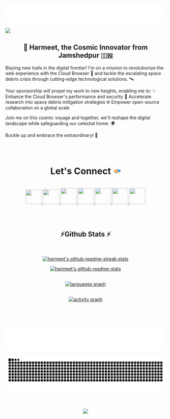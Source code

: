 
<p align="center">
  <img src="https://github.com/harmeetsinghjsr/harmeetsinghjsr/blob/main/assets/typing.svg?raw=true" alt="Typing SVG" />
</p>



![](https://komarev.com/ghpvc/?username=harmeetsinghjsr&color=blue)<br>

<h2 align="center" style="font-weight: 28px;">
 🌟 Harmeet, the Cosmic Innovator from Jamshedpur 🇮🇳
</h2>

Blazing new trails in the digital frontier! I'm on a mission to revolutionize the web experience with the Cloud Browser 🚀 and tackle the escalating space debris crisis through cutting-edge technological solutions. 🛰️

Your sponsorship will propel my work to new heights, enabling me to:
✨ Enhance the Cloud Browser's performance and security
🔭 Accelerate research into space debris mitigation strategies
🌐 Empower open-source collaboration on a global scale

Join me on this cosmic voyage and together, we'll reshape the digital landscape while safeguarding our celestial home. 🌍

Buckle up and embrace the extraordinary! 🚀

<br>
<br>


<!-- connect section -->
<!--

📫 **Connect with me:**

<p align=left>
   <a href="https://twitter.com/ajimal_harmeet" alt="Twitter"><img src="https://raw.githubusercontent.com/hussainweb/hussainweb/main/icons/twitter.png"></a>
   <a href="https://www.linkedin.com/in/harmeetajimaljsr/" alt="Linkedin"><img src="https://raw.githubusercontent.com/hussainweb/hussainweb/main/icons/linkedin.png"></a>
</p>

-->

<h1 align="center">
Let's Connect <img src="GIF/Handshake.gif" width="24px">
</h1>
<div align="center">
<p align="center">
  <br>
  <a href="https://www.youtube.com/channel/UC7rg4Viy8lWOKyGJ8QvzFiQ" target="_blank">
    <code><img  height="45" width="50" src="https://brandslogos.com/wp-content/uploads/images/large/youtube-icon-logo.png"></code>
  </a>
  <a href="mailto:hs978698@gmail.com" target="_blank">
    <code><img height="46" width="52" src="https://logos-world.net/wp-content/uploads/2020/11/Gmail-Logo.png"></code>
  </a>
  <a href="https://twitter.com/ajimal_harmeet" target="_blank">
    <code><img height="50" width="50" src="https://www.freepnglogos.com/uploads/twitter-logo-png/twitter-logo-vector-png-clipart-1.png"></code>
  </a>
  <a href="https://www.linkedin.com/in/harmeetajimaljsr/" target="_blank">
    <code><img height="50" width="50" src="https://cdn-icons-png.flaticon.com/512/174/174857.png"></code>
  </a>
  <a href="https://medium.com/@sarcastic07" target="_blank">
    <code><img height="50" width="50" src="https://cdn1.iconfinder.com/data/icons/social-media-circle-7/512/Circled_Medium_svg5-512.png"></code>
  </a>
  <a href="https://www.instagram.com/singh_harmeet808/" target="_blank">
    <code><img height="50" width="50" src="http://assets.stickpng.com/images/580b57fcd9996e24bc43c521.png"></code>
  </a>
  <a href="https://discordapp.com/users/sarcastic07" target="_blank">
    <code><img height="50" width="50" src="https://www.freepnglogos.com/uploads/discord-logo-png/discord-logo-logodownload-download-logotipos-1.png"></code>
  </a>
</p>
</div>
<br>
<br>





<h2 align="center">⚡Github Stats ⚡</h2>
<div align=center>

<br>



<a href="https://github.com/harmeetsinghjsr?tab=stars"><img src="https://github-readme-streak-stats.herokuapp.com?user=harmeetsinghjsr&theme=gotham&hide_border=true&date_format=M%20j%5B%2C%20Y%5D"  width="48%" alt="harmeet's github-readme-streak-stats"/></a>

<a href="https://github.com/harmeetsinghjsr?tab=repositories"><img src="https://github-readme-stats-one-bice.vercel.app/api?username=harmeetsinghjsr&theme=gotham&show_icons=true&count_private=true&hide_border=true&role=OWNER,ORGANIZATION_MEMBER,COLLABORATOR"  width="48%" alt="harmeet's github-readme-stats"/></a>
<br>
<br>


<a href="https://wakatime.com/@harmeetsinghjsr"><img src="https://github-readme-stats.vercel.app/api/top-langs?username=harmeetsinghjsr&locale=en&hide_title=false&layout=compact&card_width=320&langs_count=5&theme=gotham&hide_border=false&order=2" height="150" alt="languages graph"  />
 </a>
 <br>
    <br>
<p align="center">
    <a href="https://wakatime.com/@harmeetsinghjsr">
        <img src="https://github-readme-activity-graph.vercel.app/graph?username=harmeetsinghjsr&theme=react-dark&hide_border=true&hide_title=false&area=true&custom_title=Total%20contribution%20graph%20in%20all%20repo" width="95%" alt="activity graph">
    </a>
</p>
</div>
<br>
<br>
<br>





<!--
<a href="https://git.io/streak-stats"><img align="centre" src="https://streak-stats.demolab.com?user=harmeetsinghjsr&theme=dark&hide_border=true" alt="GitHub Streak" /></a>
<br>
  <img src="https://github-readme-stats.vercel.app/api?username=harmeetsinghjsr&hide_title=false&hide_rank=false&show_icons=true&include_all_commits=true&count_private=true&disable_animations=false&theme=radical&locale=en&hide_border=false&order=1" height="150" alt="stats graph"  /><br><br>
<a href="https://wakatime.com/@harmeetsinghjsr"><img src="https://github-readme-stats.vercel.app/api/wakatime?username=harmeetsinghjsr&theme=gotham&hide_border=true&layout=compact&hide_title=true&langs_count=14&range=all_time"  width="58%" alt="@Goblin's wakatime stats"/></a>
  <img src="https://github-readme-stats.vercel.app/api/top-langs?username=harmeetsinghjsr&locale=en&hide_title=false&layout=compact&card_width=320&langs_count=5&theme=gotham&hide_border=false&order=2" height="150" alt="languages graph"  /><br>
    <br>
  <img src="https://github-readme-activity-graph.vercel.app/graph?username=harmeetsinghjsr&radius=16&theme=redical&area=true&order=5" height="300" alt="activity-graph graph"  />
</div>
<br>
<br>
-->



<div align=center>
<p align="center">
  <img src="https://github.com/harmeetsinghjsr/harmeetsinghjsr/blob/main/assets/snake-heading.svg?raw=true" alt="Snake Typing SVG" />
</p>

<p align="center">
  <img src="https://raw.githubusercontent.com/harmeetsinghjsr/harmeetsinghjsr/output/snake.svg" alt="Snake animation" />
</p>
<br>
<h3 align="center">
    <img src="https://readme-typing-svg.herokuapp.com/?font=Righteous&size=25&center=true&vCenter=true&width=500&height=70&duration=4000&lines=Thanks+for+visiting!+✌;+Shoot+me+a+message+on+Linkedin!;I'm+always+down+to+collab+:)">
</h3>

<!---
harmeetsinghjsr/harmeetsinghjsr is a ✨ special ✨ repository because its `README.md` (this file) appears on your GitHub profile.
You can click the Preview link to take a look at your changes.
--->
